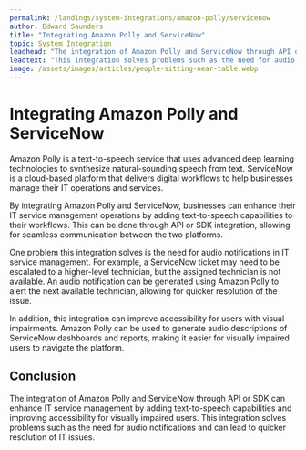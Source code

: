 ```yaml
---
permalink: /landings/system-integrations/amazon-polly/servicenow
author: Edward Saunders
title: "Integrating Amazon Polly and ServiceNow"
topic: System Integration
leadhead: "The integration of Amazon Polly and ServiceNow through API or SDK can enhance IT service management by adding text-to-speech capabilities and improving accessibility for visually impaired users"
leadtext: "This integration solves problems such as the need for audio notifications and can lead to quicker resolution of IT issues."
image: /assets/images/articles/people-sitting-near-table.webp
---
```

<div class="arttext">        <h1>Integrating Amazon Polly and ServiceNow</h1>
        <p>Amazon Polly is a text-to-speech service that uses advanced deep learning technologies to synthesize natural-sounding speech from text. ServiceNow is a cloud-based platform that delivers digital workflows to help businesses manage their IT operations and services.</p>
        <p>By integrating Amazon Polly and ServiceNow, businesses can enhance their IT service management operations by adding text-to-speech capabilities to their workflows. This can be done through API or SDK integration, allowing for seamless communication between the two platforms.</p>
        <p>One problem this integration solves is the need for audio notifications in IT service management. For example, a ServiceNow ticket may need to be escalated to a higher-level technician, but the assigned technician is not available. An audio notification can be generated using Amazon Polly to alert the next available technician, allowing for quicker resolution of the issue.</p>
        <p>In addition, this integration can improve accessibility for users with visual impairments. Amazon Polly can be used to generate audio descriptions of ServiceNow dashboards and reports, making it easier for visually impaired users to navigate the platform.</p>
        <h2>Conclusion</h2>
        <p>The integration of Amazon Polly and ServiceNow through API or SDK can enhance IT service management by adding text-to-speech capabilities and improving accessibility for visually impaired users. This integration solves problems such as the need for audio notifications and can lead to quicker resolution of IT issues.</p>
</div>